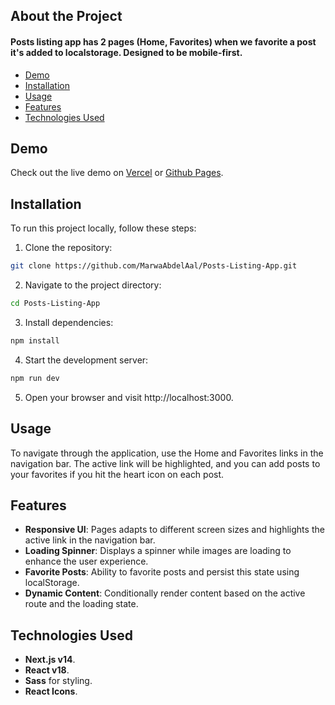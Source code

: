 ## About the Project

#### Posts listing app has 2 pages (Home, Favorites) when we favorite a post it's added to localstorage. Designed to be mobile-first.

- [Demo](#demo)
- [Installation](#installation)
- [Usage](#usage)
- [Features](#features)
- [Technologies Used](#technologies-used)

## Demo

Check out the live demo on [Vercel](https://posts-listing-app-rho.vercel.app/) or [Github Pages](https://marwaabdelaal.github.io/Posts-Listing-App/).

## Installation

To run this project locally, follow these steps:

1. Clone the repository:

```bash
git clone https://github.com/MarwaAbdelAal/Posts-Listing-App.git
```

2. Navigate to the project directory:

```bash
cd Posts-Listing-App
```

3. Install dependencies:

```bash
npm install
```

4. Start the development server:

```bash
npm run dev
```

5. Open your browser and visit http://localhost:3000.

## Usage

To navigate through the application, use the Home and Favorites links in the navigation bar. The active link will be highlighted, and you can add posts to your favorites if you hit the heart icon on each post.

## Features

- **Responsive UI**: Pages adapts to different screen sizes and highlights the active link in the navigation bar.
- **Loading Spinner**: Displays a spinner while images are loading to enhance the user experience.
- **Favorite Posts**: Ability to favorite posts and persist this state using localStorage.
- **Dynamic Content**: Conditionally render content based on the active route and the loading state.

## Technologies Used

- **Next.js v14**.
- **React v18**.
- **Sass** for styling.
- **React Icons**.
